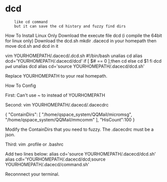 # dcd
        like cd command
        but it can save the cd history and fuzzy find dirs

How To Install
Linux Only
Download the execute file dcd (i compile the 64bit for linux only)
Download the dcd.sh 
mkdir .dacecd in your homepath then move dcd.sh and dcd in it

vim YOURHOMEPATH/.dacecd/.dcd.sh
#!/bin/bash
unalias cd
alias dcd='YOURHOMEPATH/.dacecd/dcd'
if [ $# == 0 ];then
    cd
else
    cd $1
fi
dcd `pwd`
unalias dcd
alias cd='source YOURHOMEPATH/.dacecd/dcd.sh'

Replace YOURHOMEPATH to your real homepath.



How To Config

First:
Can't use ~ to instead of YOURHOMEPATH

Second:
vim YOURHOMEPATH/.dacecd/.dacecdrc


{
  "ContainDirs": [
    "/home/qspace_system/QQMail/micromsg",
    "/home/qspace_system/QQMail/mmcomm"
  ],
  "HisCount":100
}

Modify the ContainDirs that you need to fuzzy. The .dacecdrc must be a json.


Third:
vim .profile or .bashrc

Add two lines below:
alias cd='source YOURHOMEPATH/.dacecd/dcd.sh'
alias cdl='YOURHOMEPATH/.dacecd/dcd;source YOURHOMEPATH/.dacecd/command.sh'

Reconnnect your terminal.


